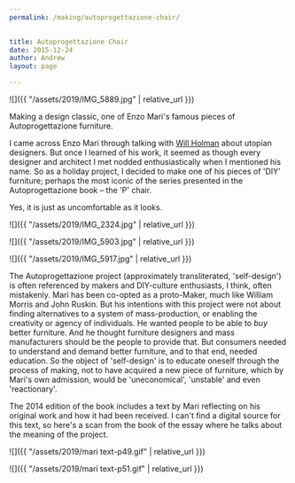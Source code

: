 ```yaml
---
permalink: /making/autoprogettazione-chair/

  
title: Autoprogettazione Chair
date: 2015-12-24
author: Andrew
layout: page

---
```





![]({{ "/assets/2019/IMG_5889.jpg" | relative_url }})

Making a design classic, one of Enzo Mari's famous pieces of Autoprogettazione furniture.

<!--more-->






I came across Enzo Mari through talking with [Will Holman](http://objectguerilla.com/blog/2013/9/26/autopreggizione) about utopian designers. But once I learned of his work, it seemed as though every designer and architect I met nodded enthusiastically when I mentioned his name. So as a holiday project, I decided to make one of his pieces of 'DIY' furniture; perhaps the most iconic of the series presented in the Autoprogettazione book – the 'P' chair.

Yes, it is just as uncomfortable as it looks.

![]({{ "/assets/2019/IMG_2324.jpg" | relative_url }})

![]({{ "/assets/2019/IMG_5903.jpg" | relative_url }})

![]({{ "/assets/2019/IMG_5917.jpg" | relative_url }})



The Autoprogettazione project (approximately transliterated, 'self-design') is often referenced by makers and DIY-culture enthusiasts, I think, often mistakenly. Mari has been co-opted as a proto-Maker, much like William Morris and John Ruskin. But his intentions with this project were not about finding alternatives to a system of mass-production, or enabling the creativity or agency of individuals. He wanted people to be able to *buy*  better furniture. And he thought furniture designers and mass manufacturers should be the people to provide that. But consumers needed to understand and demand better furniture, and to that end, needed education. So the object of 'self-design' is to educate oneself through the process of making, not to have acquired a new piece of furniture, which by Mari's own admission, would be 'uneconomical', 'unstable' and even 'reactionary'.

The 2014 edition of the book includes a text by Mari reflecting on his original work and how it had been received. I can't find a digital source for this text, so here's a scan from the book of the essay where he talks about the meaning of the project. 

<!-- ![]({{ "/assets/2019/IMG_5927-crop.jpg" | relative_url }}) -->
![]({{ "/assets/2019/mari text-p49.gif" | relative_url }})

![]({{ "/assets/2019/mari text-p51.gif" | relative_url }})
